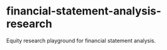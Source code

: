 # financial-statement-analysis-research
Equity research playground for financial statement analysis.
